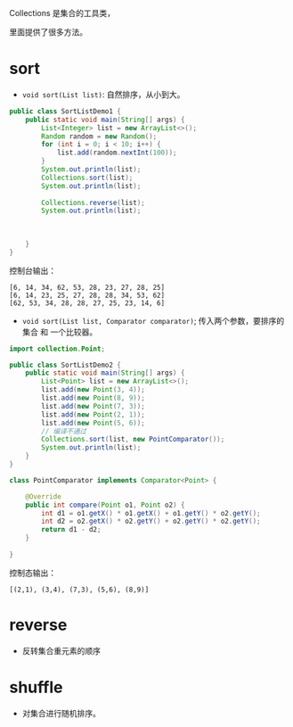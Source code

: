 Collections 是集合的工具类，

里面提供了很多方法。


# sort
- `void sort(List list)`: 自然排序，从小到大。
```java
public class SortListDemo1 {
    public static void main(String[] args) {
        List<Integer> list = new ArrayList<>();
        Random random = new Random();
        for (int i = 0; i < 10; i++) {
            list.add(random.nextInt(100));
        }
        System.out.println(list);
        Collections.sort(list);
        System.out.println(list);
        
        Collections.reverse(list);
        System.out.println(list);
        
        
        
    }
}
```
控制台输出：
```
[6, 14, 34, 62, 53, 28, 23, 27, 28, 25]
[6, 14, 23, 25, 27, 28, 28, 34, 53, 62]
[62, 53, 34, 28, 28, 27, 25, 23, 14, 6]
```

- `void sort(List list, Comparator comparator)`;
传入两个参数，要排序的集合 和 一个比较器。
```java
import collection.Point;

public class SortListDemo2 {
    public static void main(String[] args) {
        List<Point> list = new ArrayList<>();
        list.add(new Point(3, 4));
        list.add(new Point(8, 9));
        list.add(new Point(7, 3));
        list.add(new Point(2, 1));
        list.add(new Point(5, 6));
        // 编译不通过
        Collections.sort(list, new PointComparator());
        System.out.println(list);
    }
}

class PointComparator implements Comparator<Point> {

    @Override
    public int compare(Point o1, Point o2) {
        int d1 = o1.getX() * o1.getX() + o1.getY() * o2.getY();
        int d2 = o2.getX() * o2.getY() + o2.getY() * o2.getY();
        return d1 - d2;
    }
    
}
```
控制态输出：
```
[(2,1), (3,4), (7,3), (5,6), (8,9)]
```




# reverse
- 反转集合重元素的顺序

# shuffle

- 对集合进行随机排序。